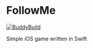 # FollowMe

[![BuddyBuild](https://dashboard.buddybuild.com/api/statusImage?appID=5a1868594c20f700015ff869&branch=master&build=latest)](https://dashboard.buddybuild.com/apps/5a1868594c20f700015ff869/build/latest)

Simple iOS game written in Swift